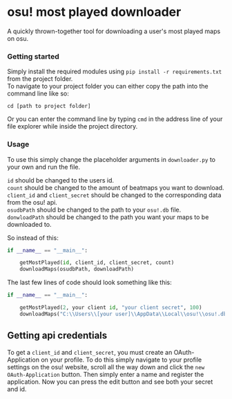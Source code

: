 # osu! most played downloader
A quickly thrown-together tool for downloading a user's most played maps on osu.


### Getting started

Simply install the required modules using `pip install -r requirements.txt` from the project folder.<br />
To navigate to your project folder you can either copy the path into the command line like so:
```
cd [path to project folder]
```
Or you can enter the command line by typing `cmd` in the address line of your file explorer while inside the project directory.

### Usage

To use this simply change the placeholder arguments in `downloader.py` to your own and run the file.

`id` should be changed to the users id.<br />
`count` should be changed to the amount of beatmaps you want to download.<br />
`client_id` and `client_secret` should be changed to the corresponding data from the osu! api.<br />
`osudbPath` should be changed to the path to your `osu!.db` file.<br />
`donwloadPath` should be changed to the path you want your maps to be downloaded to.<br />

So instead of this:
```python
if __name__ == "__main__":

    getMostPlayed(id, client_id, client_secret, count)
    downloadMaps(osudbPath, downloadPath)
```

The last few lines of code should look something like this:
```python
if __name__ == "__main__":

    getMostPlayed(2, your client id, "your client secret", 100)
    downloadMaps("C:\\Users\\[your user]\\AppData\\Local\\osu!\\osu!.db", "C:\\Users\\[your user]\\AppData\\Local\\osu!\\Songs\\")
```

## Getting api credentials

To get a `client_id` and `client_secret`, you must create an OAuth-Application on your profile. To do this simply navigate to your profile settings on the osu! website, scroll all the way down and click the `new OAuth-Application` button. Then simply enter a name and register the application. Now you can press the edit button and see both your secret and id. 
